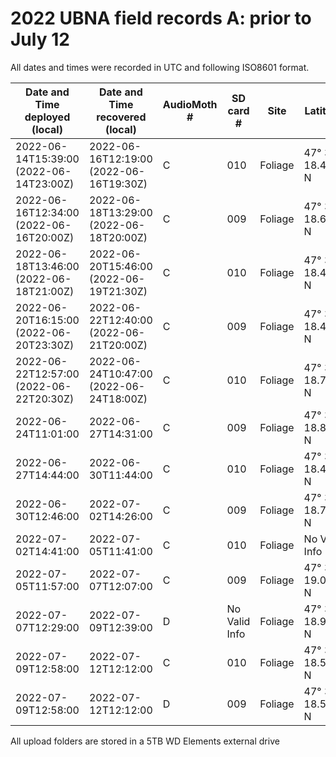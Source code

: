 # 2022 UBNA field records A: prior to July 12

All dates and times were recorded in UTC and following ISO8601 format.

Date and Time deployed (local) | Date and Time recovered (local) | AudioMoth # | SD card # | Site | Latitude | Longitude | Altitude (m) | Duration (HH:MM) | # of Files | GB used | Storage Space (GB) | Sampling rate (Hz) | Gain | Filter | Amplitude threshold | Battery start (V) | Battery end (V) | Deployer | Upload folder name | Notes
-----|-----|-----|-----|-----|-----|-----|-----|-----|-----|-----|-----|-----|-----|-----|-----|-----|-----|-----|-----|-----|
2022-06-14T15:39:00 (2022-06-14T23:00Z) | 2022-06-16T12:19:00 (2022-06-16T19:30Z) | C | 010 | Foliage | 47° 39' 18.450'' N | 122° 17' 27.048'' W | 5.95 | 44:40 | 91 | 79.6 | 127.8 | 250000 | Medium | None | None | (4.3) | (3.6) | AK | recover-20220616 | Ziploc Bag; Cloudy w/ rain
2022-06-16T12:34:00 (2022-06-16T20:00Z) | 2022-06-18T13:29:00 (2022-06-18T20:00Z) | C | 009 | Foliage | 47° 39' 18.642'' N | 122° 17' 27.108'' W | 4.71 | 48:55 | 98 | 86.5 | 127.8 | 250000 | Medium | None | None | (4.2) | (3.6) | AK | recover-20220618 | Ziploc Bag
2022-06-18T13:46:00 (2022-06-18T21:00Z) | 2022-06-20T15:46:00 (2022-06-19T21:30Z) | C | 010 | Foliage | 47° 39' 18.420'' N | 122° 17' 27.252'' W | 5.59 | 50:00 | 51 | 44.8 | 127.8 | 250000 | Medium | None | None | (4.2) | (3.9) | AK | recover-20220620 | Ziploc Bag
2022-06-20T16:15:00 (2022-06-20T23:30Z) | 2022-06-22T12:40:00 (2022-06-21T20:00Z) | C | 009 | Foliage | 47° 39' 18.420'' N | 122° 17' 27.252'' W | 4.88 | 44:25 | 43 | 37.3 | 127.8 | 250000 | Medium | None | None | (4.2) | (4.0) | AK | recover-20220622 | Ziploc Bag
2022-06-22T12:57:00 (2022-06-22T20:30Z) | 2022-06-24T10:47:00 (2022-06-24T18:00Z) | C | 010 | Foliage | 47° 39' 18.708'' N | 122° 17' 26.922'' W | 5.71 | 45:50 | 94 | 82.4 | 127.8 | 250000 | Medium | None | None | (4.2) | (3.9) | AK | recover-20220624 | Ziploc Bag
2022-06-24T11:01:00 | 2022-06-27T14:31:00 | C | 009 | Foliage | 47° 39' 18.852'' N | 122° 17' 26.532'' W | 5.91 | 75:30 | 142 | 127.4 | 127.8 | 250000 | Medium | None | None | (4.3) | (3.5) | AK | recover-20220627 | Ziploc Bag
2022-06-27T14:44:00 | 2022-06-30T11:44:00 | C | 010 | Foliage | 47° 39' 18.408'' N | 122° 17' 26.448'' W | 5.92 | 69:00 | 135 | 119 | 127.8 | 250000 | Medium | None | None | (4.3) | (3.8) | AK | recover-20220630 | Ziploc Bag
2022-06-30T12:46:00 | 2022-07-02T14:26:00 | C | 009 | Foliage | 47° 39' 18.750'' N | 122° 17' 26.802'' W | 8.04 | 49:40 | 102 | 92 | 127.8 | 250000 | Medium | None | None | (4.2) | (3.8) | AK | recover-20220702 | Ziploc Bag
2022-07-02T14:41:00 | 2022-07-05T11:41:00 | C | 010 | Foliage | No Valid Info | No Valid Info | 7.21 | 69:00 | 98 | 84.4 | 127.8 | 250000 | Medium | None | None | (4.2) | (3.8) | AK | recover-20220705 | Ziploc Bag
2022-07-05T11:57:00 | 2022-07-07T12:07:00 | C | 009 | Foliage | 47° 39' 19.080'' N | 122° 17' 26.370'' W | 6.42 | 48:10 | 100 | 86.6 | 127.8 | 250000 | Medium | None | None | (4.3) | (3.8) | AK | recover-20220707 | Ziploc Bag
2022-07-07T12:29:00 | 2022-07-09T12:39:00 | D | No Valid Info | Foliage | 47° 39' 18.900'' N | 122° 17' 26.418'' W | 6.19 | 48:10 | 98 | 86.6 | 127.8 | 250000 | Medium | None | None | (4.3) | No Valid Info | AK | recover-20220709 | AudioMoth Case
2022-07-09T12:58:00 | 2022-07-12T12:12:00 | C | 010 | Foliage | 47° 39' 18.558'' N | 122° 17' 26.718'' W | 6.22 | 71:14 | 1771 | 127.2 | 127.8 | 250000 | Medium | None | None | (4.3) | No Valid Info | AK | recover-20220712 | AudioMoth Case
2022-07-09T12:58:00 | 2022-07-12T12:12:00 | D | 009 | Foliage | 47° 39' 18.558'' N | 122° 17' 26.718'' W | 6.22 | 71:14 | 142 | 63.2 | 127.8 | 250000 | Medium | None | None | (4.3) | No Valid Info | AK | recover-20220712 | AudioMoth Case

All upload folders are stored in a 5TB WD Elements external drive
